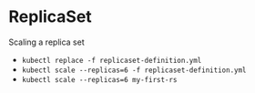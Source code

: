 # ReplicaSet

Scaling a replica set

- `kubectl replace -f replicaset-definition.yml`
- `kubectl scale --replicas=6 -f replicaset-definition.yml`
- `kubectl scale --replicas=6 my-first-rs`
